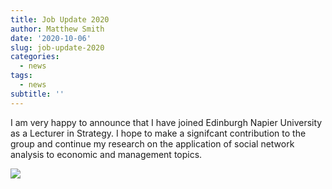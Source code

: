 ```yaml
---
title: Job Update 2020
author: Matthew Smith
date: '2020-10-06'
slug: job-update-2020
categories:
  - news
tags:
  - news
subtitle: ''
---
```


I am very happy to announce that I have joined Edinburgh Napier University as a Lecturer in Strategy. I hope to make a signifcant contribution to the group and continue my research on the application of social network analysis to economic and management topics.

![](/post/2020-10-06-job-update-2020.en_files/Edinburgh_Napier_Uni_Logo_Small_730_290_80.jpg)
